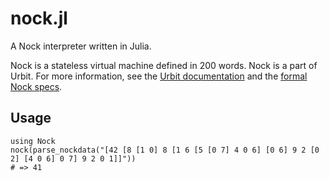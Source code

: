 nock.jl
=======

A Nock interpreter written in Julia.

Nock is a stateless virtual machine defined in 200 words. Nock is a part of
Urbit. For more information, see the
[Urbit documentation](http://www.urbit.org/2013/08/22/Chapter-0-intro.html)
and the [formal Nock specs](http://www.urbit.org/2013/08/22/Chapter-2-nock.html).

Usage
-----

```
using Nock
nock(parse_nockdata("[42 [8 [1 0] 8 [1 6 [5 [0 7] 4 0 6] [0 6] 9 2 [0 2] [4 0 6] 0 7] 9 2 0 1]]"))
# => 41
```
